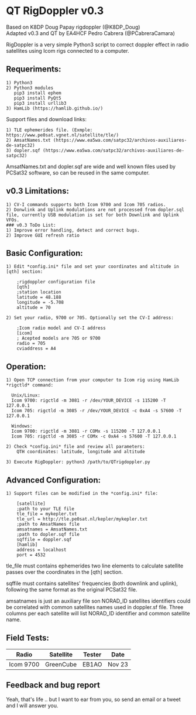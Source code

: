 # QT RigDoppler v0.3

Based on K8DP Doug Papay rigdoppler (@K8DP_Doug)  
Adapted v0.3 and QT by EA4HCF Pedro Cabrera (@PCabreraCamara)  
  
RigDoppler is a very simple Python3 script to correct doppler effect in radio satellites using Icom rigs connected to a computer.  
  
## Requeriments:  
    1) Python3  
    2) Python3 modules
       pip3 install ephem
       pip3 install PyQt5
       pip3 install urllib3
    3) HamLib (https://hamlib.github.io/)  
  
Support files and download links:  

    1) TLE ephemerides file. (Exmple: https://www.pe0sat.vgnet.nl/satellite/tle/)   
    2) AmsatNames.txt (https://www.ea5wa.com/satpc32/archivos-auxiliares-de-satpc32)   
    3) dopler.sqf (https://www.ea5wa.com/satpc32/archivos-auxiliares-de-satpc32)  

  
AmsatNames.txt and dopler.sqf are wide and well known files used by PCSat32 software, so can be reused in the same computer.  

## v0.3 Limitations:
    1) CV-I commands supports both Icom 9700 and Icom 705 radios.
    2) Donwlink and Uplink modulations are not processed from dopler.sql file, currently USB modulation is set for both Downlink and Uplink VFOs.
    ### v0.3 ToDo List:
    1) Improve error handling, detect and correct bugs. 
    2) Improve GUI refresh ratio
    
## Basic Configuration:
    1) Edit *config.ini* file and set your coordinates and altitude in [qth] section:
    
        ;rigdoppler configuration file
        [qth]
        ;station location
        latitude = 48.188
        longitude = -5.708
        altitude = 70

    2) Set your radio, 9700 or 705. Optionally set the CV-I address:

        ;Icom radio model and CV-I address
        [icom]
        ; Acepted models are 705 or 9700
        radio = 705
        cviaddress = A4
  
## Operation:  
    1) Open TCP connection from your computer to Icom rig using HamLib *rigctld* command:

      Unix/Linux:
      Icom 9700: rigctld -m 3081 -r /dev/YOUR_DEVICE -s 115200 -T 127.0.0.1
      Icom 705: rigctld -m 3085 -r /dev/YOUR_DEVICE -c 0xA4 -s 57600 -T 127.0.0.1

      Windows:
      Icom 9700: rigctld -m 3081 -r COMx -s 115200 -T 127.0.0.1
      Icom 705: rigctld -m 3085 -r COMx -c 0xA4 -s 57600 -T 127.0.0.1

    2) Check *config.ini* file and review all parameters:  
        QTH coordinates: latitude, longitude and altitude 
        
    3) Execute RigDoppler: python3 /path/to/QTrigdoppler.py

## Advanced Configuration:
    1) Support files can be modified in the *config.ini* file:
    
        [satellite]
        ;path to your TLE file
        tle_file = mykepler.txt
        tle_url = http://tle.pe0sat.nl/kepler/mykepler.txt
        ;path to AmsatNames file
        amsatnames = AmsatNames.txt
        ;path to dopler.sqf file
        sqffile = doppler.sqf
        [hamlib]
        address = localhost
        port = 4532

tle_file must contains ephemerides two line elements to calculate satellite passes over the coordinates in the [qth] section.

sqffile must contains satellites' frequencies (both downlink and uplink), following the same format as the original PCSat32 file.

amsatnames is just an auxiliary file son NORAD_ID satellites identifiers could be correlated with common satellites names used in doppler.sf file. Three columns per each satellite will list NORAD_ID identifier and common satellite name.

## Field Tests:

|     Radio     |   Satellite   |     Tester    |     Date    |
| ------------- | ------------- | ------------- | ----------- |
|  Icom 9700    |  GreenCube    |     EB1AO     |   Nov 23    |

## Feedback and bug report

Yeah, that's life .. but I want to ear from you, so send an email or a tweet and I will answer you.

